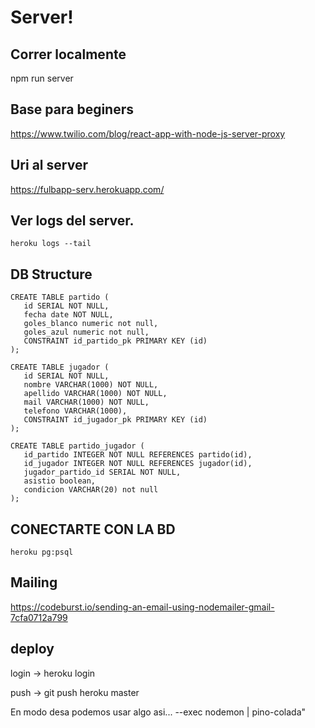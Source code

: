 # Server!

## Correr localmente
npm run server

## Base para beginers
https://www.twilio.com/blog/react-app-with-node-js-server-proxy

## Uri al server
https://fulbapp-serv.herokuapp.com/

## Ver logs del server.
```
heroku logs --tail
```

## DB Structure
```
CREATE TABLE partido (
   id SERIAL NOT NULL,
   fecha date NOT NULL,
   goles_blanco numeric not null,
   goles_azul numeric not null,
   CONSTRAINT id_partido_pk PRIMARY KEY (id)
);

CREATE TABLE jugador (
   id SERIAL NOT NULL,
   nombre VARCHAR(1000) NOT NULL,
   apellido VARCHAR(1000) NOT NULL,
   mail VARCHAR(1000) NOT NULL,
   telefono VARCHAR(1000),
   CONSTRAINT id_jugador_pk PRIMARY KEY (id)
);

CREATE TABLE partido_jugador (
   id_partido INTEGER NOT NULL REFERENCES partido(id),
   id_jugador INTEGER NOT NULL REFERENCES jugador(id),
   jugador_partido_id SERIAL NOT NULL,
   asistio boolean,
   condicion VARCHAR(20) not null
);
```

## CONECTARTE CON LA BD
```
heroku pg:psql
```

## Mailing
https://codeburst.io/sending-an-email-using-nodemailer-gmail-7cfa0712a799

## deploy
login -> heroku login

push -> git push heroku master

En modo desa podemos usar algo asi... --exec nodemon | pino-colada"
